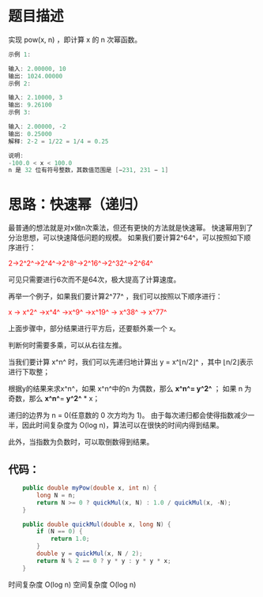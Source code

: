 # 题目描述

实现 pow(x, n) ，即计算 x 的 n 次幂函数。

```java
示例 1:

输入: 2.00000, 10
输出: 1024.00000
示例 2:

输入: 2.10000, 3
输出: 9.26100
示例 3:

输入: 2.00000, -2
输出: 0.25000
解释: 2-2 = 1/22 = 1/4 = 0.25

说明:
-100.0 < x < 100.0
n 是 32 位有符号整数，其数值范围是 [−231, 231 − 1] 
```

# 思路：快速幂（递归）
最普通的想法就是对x做n次乘法，但还有更快的方法就是快速幂。
快速幂用到了分治思想，可以快速降低问题的规模。
如果我们要计算2^64^，可以按照如下顺序进行：

<font color=red>2→2^2^→2^4^→2^8^→2^16^→2^32^→2^64^  </font>

可见只需要进行6次而不是64次，极大提高了计算速度。

再举一个例子，如果我们要计算2^77^ ，我们可以按照以下顺序进行：

<font color=red>x → x^2^ →x^4^ →x^9^  →x^19^ → x^38^  → x^77^  </font>

上面步骤中，部分结果进行平方后，还要额外乘一个 x。

判断何时需要多乘，可以从右往左推。


当我们要计算 x^n^ 时，我们可以先递归地计算出 y = x^⌊n/2⌋^ ，其中 ⌊n/2⌋表示进行下取整；

根据y的结果来求x^n^，如果 x^n^中的n 为偶数，那么 **x^n^= y^2^** ；
如果 n 为奇数，那么 **x^n^**= **y^2^**  * x；

递归的边界为 n = 0(任意数的 0 次方均为 1)。
由于每次递归都会使得指数减少一半，因此时间复杂度为 O(log n)，算法可以在很快的时间内得到结果。

此外，当指数为负数时，可以取倒数得到结果。

## 代码：

```java
    public double myPow(double x, int n) {
        long N = n;
        return N >= 0 ? quickMul(x, N) : 1.0 / quickMul(x, -N);
    }

    public double quickMul(double x, long N) {
        if (N == 0) {
            return 1.0;
        }
        double y = quickMul(x, N / 2);
        return N % 2 == 0 ? y * y : y * y * x;
    }
```

时间复杂度 O(log n)
空间复杂度 O(log n)


